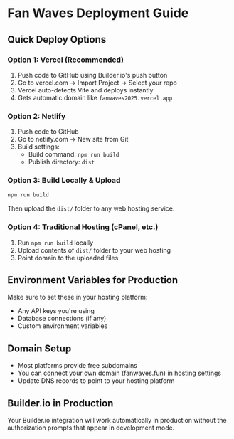 # Fan Waves Deployment Guide

## Quick Deploy Options

### Option 1: Vercel (Recommended)

1. Push code to GitHub using Builder.io's push button
2. Go to vercel.com → Import Project → Select your repo
3. Vercel auto-detects Vite and deploys instantly
4. Gets automatic domain like `fanwaves2025.vercel.app`

### Option 2: Netlify

1. Push code to GitHub
2. Go to netlify.com → New site from Git
3. Build settings:
   - Build command: `npm run build`
   - Publish directory: `dist`

### Option 3: Build Locally & Upload

```bash
npm run build
```

Then upload the `dist/` folder to any web hosting service.

### Option 4: Traditional Hosting (cPanel, etc.)

1. Run `npm run build` locally
2. Upload contents of `dist/` folder to your web hosting
3. Point domain to the uploaded files

## Environment Variables for Production

Make sure to set these in your hosting platform:

- Any API keys you're using
- Database connections (if any)
- Custom environment variables

## Domain Setup

- Most platforms provide free subdomains
- You can connect your own domain (fanwaves.fun) in hosting settings
- Update DNS records to point to your hosting platform

## Builder.io in Production

Your Builder.io integration will work automatically in production without the authorization prompts that appear in development mode.
